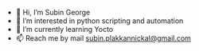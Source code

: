 - 👋 Hi, I’m Subin George
- 👀 I’m interested in python scripting and automation
- 🌱 I’m currently learning Yocto
- 📫 Reach me by mail subin.plakkannickal@gmail.com

<!---
subinplakkannickal/subinplakkannickal is a ✨ special ✨ repository because its `README.md` (this file) appears on your GitHub profile.
You can click the Preview link to take a look at your changes.
--->

